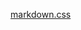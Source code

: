 [markdown.css](https://raw.githubusercontent.com/jhildenbiddle/docsify-themeable/master/docs/markdown.md ':include')
